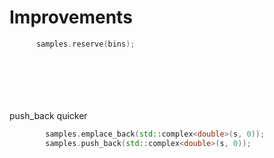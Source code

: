 # Improvements
```cpp
      samples.reserve(bins);
```
```cpp
```
```cpp
```
```cpp
```
```cpp
```
```cpp
```
```cpp
```

push_back quicker
```cpp
        samples.emplace_back(std::complex<double>(s, 0));
        samples.push_back(std::complex<double>(s, 0));
```
